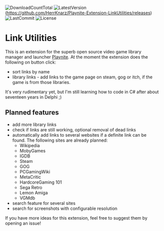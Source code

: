 ![DownloadCountTotal](https://img.shields.io/github/downloads/HerrKnarz/Playnite-Extension-LinkUtilities/total?style=for-the-badge)
![LatestVersion](https://img.shields.io/github/v/release/HerrKnarz/Playnite-Extension-LinkUtilities?include_prereleases&style=for-the-badge)(https://github.com/HerrKnarz/Playnite-Extension-LinkUtilities/releases)
![LastCommit](https://img.shields.io/github/last-commit/HerrKnarz/Playnite-Extension-LinkUtilities?style=for-the-badge)
![License](https://img.shields.io/github/license/HerrKnarz/Playnite-Extension-LinkUtilities?style=for-the-badge)

# Link Utilities

This is an extension for the superb open source video game library manager and launcher [Playnite](http://playnite.link/). At the moment the extension does the following on button click:

- sort links by name
- library links - add links to the game page on steam, gog or itch, if the game is from those libraries.

It's very rudimentary yet, but I'm still learning how to code in C# after about seventeen years in Delphi ;)

## Planned features
- add more library links
- check if links are still working, optional removal of dead links
- automatically add links to several websites if a definite link can be found. The following sites are already planned:
  - Wikipedia
  - MobyGames
  - IGDB
  - Steam
  - GOG
  - PCGamingWiki
  - MetaCritic
  - HardcoreGaming 101
  - Sega Retro
  - Lemon Amiga
  - VGMdb
- search feature for several sites
- search for screenshots with configurable resolution

If you have more ideas for this extension, feel free to suggest them by opening an issue!
